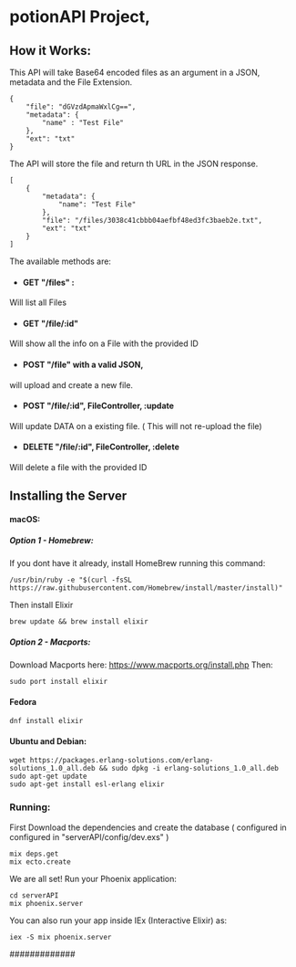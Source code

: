 # potionAPI Project,

## How it Works:

This API will take Base64 encoded files as an argument in a JSON, metadata and the File Extension.

	{
		"file": "dGVzdApmaWxlCg==",
		"metadata": {
			"name" : "Test File"
		},
		"ext": "txt"
	}
	
The API will store the file and return th URL in the JSON response.

	[
		{
			"metadata": {
				"name": "Test File"
			},
			"file": "/files/3038c41cbbb04aefbf48ed3fc3baeb2e.txt",
			"ext": "txt"
		}
	]


The available methods are:

* #### GET "/files" :
Will list all Files

* #### GET "/file/:id"
Will show all the info on a File with the provided ID
	
* #### POST "/file" with a valid JSON,
will upload and create a new file.

	
* #### POST "/file/:id", FileController, :update
Will update DATA on a existing file. ( This will not re-upload the file)
	
* #### DELETE "/file/:id", FileController, :delete
Will delete a file with the provided ID

## Installing the Server

#### macOS: 	
##### Option 1 - Homebrew:

If you dont have it already, install HomeBrew running this command:

	/usr/bin/ruby -e "$(curl -fsSL https://raw.githubusercontent.com/Homebrew/install/master/install)"

Then install Elixir

	brew update && brew install elixir

##### Option 2 - Macports:
Download Macports here: https://www.macports.org/install.php
Then:

	sudo port install elixir


#### Fedora
	dnf install elixir

#### Ubuntu and Debian:
	wget https://packages.erlang-solutions.com/erlang-solutions_1.0_all.deb && sudo dpkg -i erlang-solutions_1.0_all.deb
	sudo apt-get update
	sudo apt-get install esl-erlang elixir

### Running:

First Download the dependencies and create the database ( configured in configured in "serverAPI/config/dev.exs" )

	mix deps.get
	mix ecto.create

We are all set! Run your Phoenix application:

	cd serverAPI
	mix phoenix.server

You can also run your app inside IEx (Interactive Elixir) as:

	iex -S mix phoenix.server



#############
